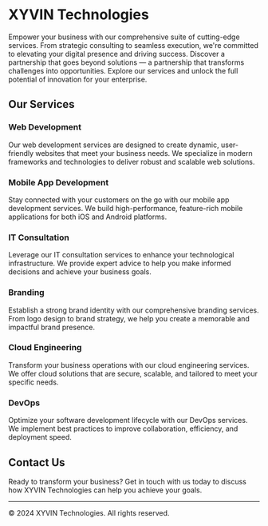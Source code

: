 # XYVIN Technologies

Empower your business with our comprehensive suite of cutting-edge services. From strategic consulting to seamless execution, we're committed to elevating your digital presence and driving success. Discover a partnership that goes beyond solutions — a partnership that transforms challenges into opportunities. Explore our services and unlock the full potential of innovation for your enterprise.

## Our Services

### Web Development
Our web development services are designed to create dynamic, user-friendly websites that meet your business needs. We specialize in modern frameworks and technologies to deliver robust and scalable web solutions.

### Mobile App Development
Stay connected with your customers on the go with our mobile app development services. We build high-performance, feature-rich mobile applications for both iOS and Android platforms.

### IT Consultation
Leverage our IT consultation services to enhance your technological infrastructure. We provide expert advice to help you make informed decisions and achieve your business goals.

### Branding
Establish a strong brand identity with our comprehensive branding services. From logo design to brand strategy, we help you create a memorable and impactful brand presence.

### Cloud Engineering
Transform your business operations with our cloud engineering services. We offer cloud solutions that are secure, scalable, and tailored to meet your specific needs.

### DevOps
Optimize your software development lifecycle with our DevOps services. We implement best practices to improve collaboration, efficiency, and deployment speed.

## Contact Us

Ready to transform your business? Get in touch with us today to discuss how XYVIN Technologies can help you achieve your goals.

---

© 2024 XYVIN Technologies. All rights reserved.
